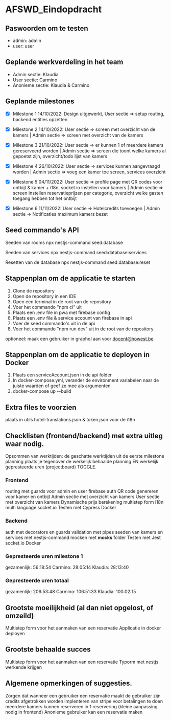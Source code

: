 # AFSWD_Eindopdracht

## Paswoorden om te testen

- admin: admin
- user: user

## Geplande werkverdeling in het team

- Admin sectie: Klaudia
- User sectie: Carmino
- Anonieme sectie: Klaudia & Carmino

## Geplande milestones

- [x] Milestone 1 14/10/2022: Design uitgewerkt, User sectie => setup routing, backend entities opzetten

- [x] Milestone 2 14/10/2022: User sectie => screen met overzicht van de kamers | Admin sectie => screen met overzicht van de kamers

- [x] Milestone 3 21/10/2022: User sectie => er kunnen 1 of meerdere kamers gereserveerd worden | Admin sectie => screen die toont welke kamers al gepoetst zijn, overzicht/todo lijst van kamers

- [x] Milestone 4 26/10/2022: User sectie => services kunnen aangevraagd worden | Admin sectie => voeg een kamer toe screen, services overzicht

- [x] Milestone 5 04/11/2022: User sectie => profile page met QR codes voor ontbijt & kamer + i18n, socket.io instellen voor kamers | Admin sectie => screen instellen reservatieprijzen per categorie, overzicht welke gasten toegang hebben tot het ontbijt

- [x] Milestone 6 11/11/2022: User sectie => Hotelcredits toevoegen | Admin sectie => Notificaties maximum kamers bezet

## Seed commando's API

Seeden van rooms
npx nestjs-command seed:database

Seeden van services
npx nestjs-command seed:database:services

Resetten van de database
npx nestjs-command seed:database:reset

## Stappenplan om de applicatie te starten

1. Clone de repository
2. Open de repository in een IDE
3. Open een terminal in de root van de repository
4. Voer het commando "npm ci" uit
5. Plaats een .env file in pwa met firebase config
6. Plaats een .env file & service account van firebase in api
7. Voer de seed commando's uit in de api
8. Voer het commando "npm run dev" uit in de root van de repository

optioneel: maak een gebruiker in graphql aan voor docent@howest.be

## Stappenplan om de applicatie te deployen in Docker

1. Plaats een serviceAccount.json in de api folder
2. In docker-compose.yml, verander de environment variabelen naar de juiste waarden of geef ze mee als argumenten
3. docker-compose up --build

## Extra files te voorzien

plaats in utils hotel-translations.json & token.json voor de i18n

## Checklisten (frontend/backend) met extra uitleg waar nodig.

Opsommen van werktijden: de geschatte werktijden uit de eerste milestone planning plaats je tegenover de werkelijk behaalde planning EN werkelijk
gepresteerde uren (projectboard) TOGGLE.

### Frontend

routing met guards voor admin en user
firebase auth
QR code genereren voor kamer en ontbijt
Admin sectie met overzicht van kamers
User sectie met overzicht van kamers
Dynamische prijs berekening
multistep form
i18n multi language
socket.io
Testen met Cypress
Docker

### Backend

auth met decorators en guards
validation met pipes
seeden van kamers en services met nestjs-command
mocken met **mocks** folder
Testen met Jest
socket.io
Docker

### Gepresteerde uren milestone 1

gezamenlijk: 56:18:54
Carmino: 28:05:14
Klaudia: 28:13:40

### Gepresteerde uren totaal

gezamenlijk: 206:53:48
Carmino: 106:51:33
Klaudia: 100:02:15

## Grootste moeilijkheid (al dan niet opgelost, of omzeild)

Multistep form voor het aanmaken van een reservatie
Applicatie in docker deployen

## Grootste behaalde succes

Multistep form voor het aanmaken van een reservatie
Typorm met nestjs werkende krijgen

## Algemene opmerkingen of suggesties.

Zorgen dat wanneer een gebruiker een reservatie maakt de gebruiker zijn credits afgetrokken worden
implenteren van stripe voor betalingen te doen
meerdere kamers kunnen reserveren in 1 reservering (kleine aanpassing nodig in frontend)
Anonieme gebruiker kan een reservatie maken
